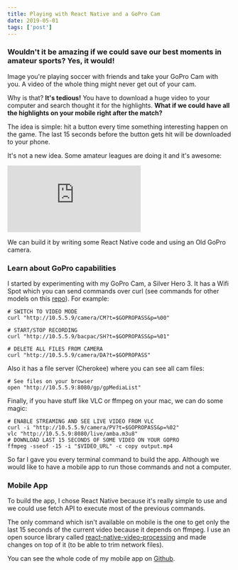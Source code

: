 ```yaml
---
title: Playing with React Native and a GoPro Cam
date: 2019-05-01
tags: ['post']
---
```


### Wouldn't it be amazing if we could save our best moments in amateur sports? Yes, it would!
 
Image you're playing soccer with friends and take your GoPro Cam with you. A video of the whole thing might never get out of your cam.  

Why is that? **It's tedious!** You have to download a huge video to your computer and search thought it for the highlights. **What if we could have all the highlights on your mobile right after the match?**

The idea is simple: hit a button every time something interesting happen on the game. The last 15 seconds before the button gets hit will be downloaded to your phone.

It's not a new idea. Some amateur leagues are doing it and it's awesome:

<Embed
  src="https://www.youtube.com/embed/ShQQIwEjPBM"
/>

We can build it by writing some React Native code and using an Old GoPro camera.  

### Learn about GoPro capabilities 

I started by experimenting with my GoPro Cam, a Silver Hero 3. It has a Wifi Spot which you can send commands over curl (see commands for other models on this [repo](https://github.com/KonradIT/goprowifihack
                                                                                                                                                               )). 
For example:
```
# SWITCH TO VIDEO MODE
curl "http://10.5.5.9/camera/CM?t=$GOPROPASS&p=%00"

# START/STOP RECORDING 
curl "http://10.5.5.9/bacpac/SH?t=$GOPROPASS&p=%01"

# DELETE ALL FILES FROM CAMERA
curl "http://10.5.5.9/camera/DA?t=$GOPROPASS"

```

Also it has a file server (Cherokee) where you can see all cam files:
```
# See files on your browser
open "http://10.5.5.9:8080/gp/gpMediaList"
```

Finally, if you have stuff like VLC or ffmpeg on your mac, we can do some magic:

```
# ENABLE STREAMING AND SEE LIVE VIDEO FROM VLC
curl -i "http://10.5.5.9/camera/PV?t=$GOPROPASS&p=%02"
vlc "http://10.5.5.9:8080/live/amba.m3u8"
# DOWNLOAD LAST 15 SECONDS OF SOME VIDEO ON YOUR GOPRO
ffmpeg -sseof -15 -i "$VIDEO_URL" -c copy output.mp4
```

So far I gave you every terminal command to build the app. Although we would like to have a mobile app to run those commands and not a computer.

### Mobile App

To build the app, I chose React Native because it's really simple to use and we could use fetch API to execute most of the previous commands. 

The only command which isn't available on mobile is the one to get only the last 15 seconds of the current video because it depends on ffmpeg. I use an open source library called [react-native-video-processing](https://github.com/santiagovazquez/react-native-video-processing) and made changes on top of it (to be able to trim network files).

You can see the whole code of my mobile app on [Github](https://github.com/santiagovazquez/GoProGoals).


